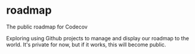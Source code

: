 # roadmap
The public roadmap for Codecov

Exploring using Github projects to manage and display our roadmap to the world. It's private for now, but if it works, this will become public. 
